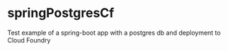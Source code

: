 # springPostgresCf
Test example of a spring-boot app with a postgres db and deployment to Cloud Foundry
